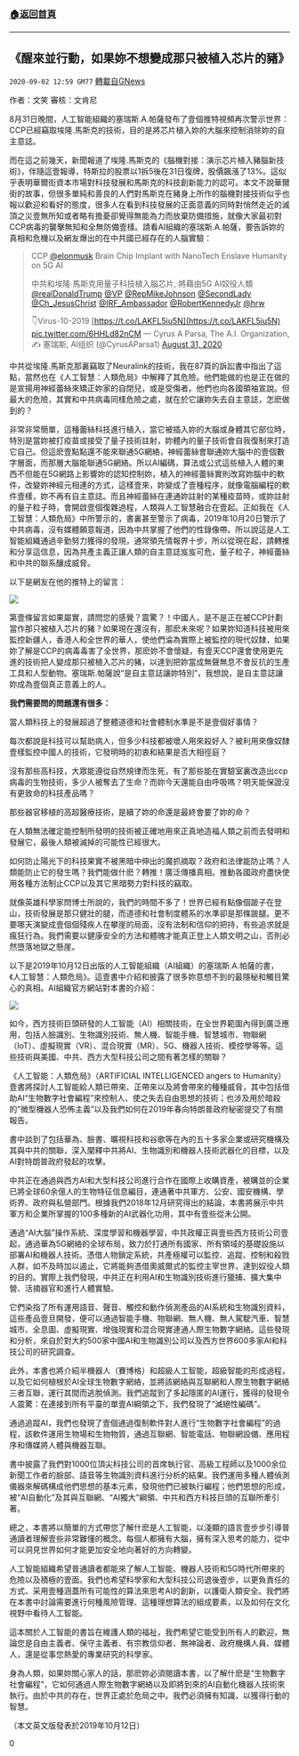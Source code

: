 ###  [:house:返回首頁](https://github.com/ourhimalayas/txt)
---

## 《醒來並行動，如果妳不想變成那只被植入芯片的豬》
`2020-09-02 12:59 GM77` [轉載自GNews](https://gnews.org/zh-hant/330368/)

作者：文笑
審核：文肯尼

8月31日晚間，人工智能組織的塞瑞斯.A.帕薩發布了壹個推特視頻再次警示世界：CCP已經竊取埃隆.馬斯克的技術，目的是將芯片植入妳的大腦來控制消除妳的自主意誌。

而在這之前幾天，新聞報道了埃隆.馬斯克的《腦機對接：演示芯片植入豬腦新技術》，伴隨這壹報導，特斯拉的股票以1拆5後在31日復牌，股價飆漲了13%。這似乎表明華爾街資本市場對科技發展和馬斯克的科技創新能力的認可。本文不說華爾街的故事，但很多單純和善良的人們對馬斯克在豬身上所作的腦機對接技術似乎也報以歡迎和看好的態度，很多人在看到科技發展的正面意義的同時對悄然走近的滅頂之災壹無所知或者略有擔憂卻覺得無能為力而放棄防備措施，就像大家最初對CCP病毒的襲擊無知和全無防備壹樣。請看AI組織的塞瑞斯.A.帕薩，要告訴妳的真相和危機以及網友爆出的在中共國已經存在的人腦實驗：

> CCP [@elonmusk](https://twitter.com/elonmusk?ref_src=twsrc%5Etfw) Brain Chip Implant with NanoTech Enslave Humanity on 5G AI
> 
> 中共和埃隆∙馬斯克用量子科技植入腦芯片, 將藉由5G AI奴役人類[@realDonaldTrump](https://twitter.com/realDonaldTrump?ref_src=twsrc%5Etfw) [@VP](https://twitter.com/VP?ref_src=twsrc%5Etfw) [@RepMikeJohnson](https://twitter.com/RepMikeJohnson?ref_src=twsrc%5Etfw) [@SecondLady](https://twitter.com/SecondLady?ref_src=twsrc%5Etfw) [@Ch\_JesusChrist](https://twitter.com/Ch_JesusChrist?ref_src=twsrc%5Etfw) [@IRF\_Ambassador](https://twitter.com/IRF_Ambassador?ref_src=twsrc%5Etfw) [@RobertKennedyJr](https://twitter.com/RobertKennedyJr?ref_src=twsrc%5Etfw) [@hrw](https://twitter.com/hrw?ref_src=twsrc%5Etfw)
> 
> 👇Virus-10-2019 [https://t.co/LAKFL5iu5N](https://t.co/LAKFL5iu5N) [pic.twitter.com/6HHLd82nCM](https://t.co/6HHLd82nCM)
> — Cyrus A Parsa, The A.I. Organization, ✍ 塞瑞斯, AI组织 (@CyrusAParsa1) [August 31, 2020](https://twitter.com/CyrusAParsa1/status/1300570754514186242?ref_src=twsrc%5Etfw)

中共從埃隆.馬斯克那裏竊取了Neuralink的技術，我在87頁的訴訟書中指出了這點，當然也在《人工智慧：人類危局》中解釋了其危險。他們能做的也是正在做的是宣揚用神經蕾絲來矯正妳家的自閉兒，或是受傷者。他們也向各國領袖宣說。但最大的危險，其實和中共病毒同樣危險之處，就在於它讓妳失去自主意誌，怎麽做到的？

非常非常簡單，這種蕾絲科技進行植入，當它被插入妳的大腦或身體其它部位時，特別是當妳被打疫苗或接受了量子技術註射，妳體內的量子技術會自我復制來打造它自己。但這麽壹點點還不能來聯通5G網絡，神經蕾絲會聯通妳大腦中的壹個數字層面，而那層大腦能聯通5G網絡。所以AI編碼，算法或公式這些植入人體的東西不但能在5G網路上影響妳的認知控制妳，植入的神經蕾絲實則改寫妳腦中的軟件，改變妳神經元相連的方式，這樣壹來，妳變成了壹種程序，就像電腦編程的軟件壹樣，妳不再有自主意誌。而且神經蕾絲在連通妳註射的某種疫苗時，或妳註射的量子粒子時，會開啟壹個復雜過程，人類與人工智慧融合在壹起。正如我在《人工智慧：人類危局》中所警示的，書裏甚至警示了病毒，2019年10月20日警示了中共病毒，沒有媒體願意報道，因為中共掌握了他們的性錄像帶。所以說這是人工智能組織通過辛勤努力獲得的發現，通常領先情報界十步，所以從現在起，請轉推和分享這信息，因為共產主義正讓人類的自主意誌岌岌可危，量子粒子，神經蕾絲和中共的聯系釀成威脅。

以下是網友在他的推特上的留言：

![](https://s3.amazonaws.com/gnews-media-offload/wp-content/uploads/2020/09/02131147/4-2.jpg)

第壹條留言如果屬實，請問您的感覺？震驚？！中國人，是不是正在被CCP計劃當作那只被植入芯片的豬？如果現在還沒有，那麽未來呢？如果妳知道科技被用來監控新疆人，香港人和全世界的華人，使他們淪為實際上被監控的現代奴隸，如果妳了解是CCP的病毒毒害了全世界，那麽妳不會懷疑，有壹天CCP還會使用更先進的技術把人變成那只被植入芯片的豬，以達到把妳當成無聲無息不會反抗的生產工具和人型動物。塞瑞斯.帕薩說“是自主意誌讓妳特別”，我想說，是自主意誌讓妳成為壹個真正意義上的人。

**我們需要問的問題還有很多：**

當人類科技上的發展超過了整體道德和社會體制水準是不是壹個好事情？

每次都說是科技可以幫助病人，但多少科技都被壞人用來殺好人？被利用來像奴隸壹樣監控中國人的技術，它發明時的初衷和結果是否大相徑庭？

沒有那些高科技，大眾能遵從自然規律而生死，有了那些能在實驗室裏改造出ccp病毒的生物技術，多少人被奪去了生命？而妳今天還能自由呼吸嗎？明天能保證沒有更致命的科技產品嗎？

那些器官移植的高超醫療技術，是續了妳的命還是最終會要了妳的命？

在人類無法確定能控制所發明的技術被正確地用來正真地造福人類之前而去發明和發展它，最後人類被滅掉的可能性已經很大。

如何防止陽光下的科技果實不被黑暗中伸出的魔抓摘取？政府和法律能防止嗎？人類能防止它的發生嗎？我們能做什麽？轉推！廣泛傳播真相。推動各國政府盡快使用各種方法制止CCP以及其它黑暗勢力對科技的竊取。

就像英雄科學家閆博士所說的，我們的時間不多了！世界已經有點像個跛子在登山，技術發展是那只健壯的腿，而道德和社會制度體系的水準卻是那條跛腿。更不要哪天演變成壹個個殘疾人在攀崖的局面，沒有法制和信仰的把持，有些追求就是瘋狂行為。我們需要以健康安全的方法和體魄才能真正登上人類文明之山，否則必然墮落地獄之懸崖。

以下是2019年10月12日出版的人工智能組織（AI組織）的塞瑞斯.A.帕薩的書，《人工智慧：人類危局》。這壹書中介紹和披露了很多妳意想不到的最隱秘和觸目驚心的真相。AI組織官方網站對本書的介紹：

![](https://s3.amazonaws.com/gnews-media-offload/wp-content/uploads/2020/09/02130611/1-12.png)

如今，西方技術巨頭研發的人工智能（AI）相關技術，在全世界範圍內得到廣泛應用，包括人臉識別、生物識別技術、無人機、智能手機、智慧城市、物聯網（IoT）、虛擬現實（VR）、混合現實（MR）、5G、機器人技術、模控學等等。這些技術與美國、中共、西方大型科技公司之間有著怎樣的關聯？

《人工智能：人類危局》（ARTIFICIAL INTELLIGENCED angers to Humanity）壹書將探討人工智能給人類已帶來、正帶來以及將會帶來的種種威脅，其中包括借助AI“生物數字社會編程”來控制人、使之失去自由思想的技術；也涉及用於暗殺的“微型機器人恐怖主義”以及我們如何在2019年春向特朗普政府秘密提交了有關報告。

書中談到了包括華為、臉書、曠視科技和谷歌等在內的五十多家企業或研究機構及其與中共的關聯，深入闡釋中共將AI、生物識別和機器人技術武器化的目標，以及AI對特朗普政府發起的攻擊。

中共正在通過與西方AI和大型科技公司進行合作在國際上收購資產，被購並的企業已將全球60余億人的生物特征信息編目，連通著中共軍方、公安、國安機構、學術界、政府與私營部門。根據我們2018年12月研究得出的結論，本書將展示中共軍方和企業所掌握的100多種新的AI武器化功用，其中有壹些從未公開。

通過“AI大腦”操作系統、深度學習和機器學習，中共政權正與壹些西方技術公司壹起，通過華為5G網絡的全球布局，致力於打通所有國家、所有領域的基礎設施以部署AI和機器人技術。憑借人物鎖定系統，共產極權可以監控、追蹤、控制和殺戮人群，如不及時加以遏止，它將能夠憑借奧威爾式的監控主宰世界，達到奴役人類的目的。實際上我們發現，中共正在利用AI和生物識別技術進行獵捕、擴大集中營、活摘器官和進行人體實驗。

它們染指了所有運用語音、聲音、觸控和動作偵測產品的AI系統和生物識別資料，這些產品壹旦開發，便可以通過智能手機、物聯網、無人機、無人駕駛汽車、智慧城市、全息圖、虛擬現實、增強現實和混合現實連通人際生物數字網絡。這些發現和分析，來自於對大約500家中國AI和生物識別公司以及西方世界600多家AI和科技公司的研究調查。

此外，本書也將介紹半機器人（賽博格）和超級人工智能，超級智能的形成過程，以及它如何植根於AI全球生物數字網絡，並將該網絡與互聯網和人際生物數字網絡三者互聯，運行其間而逃脫偵測。我們追蹤到了多起隱匿的AI運行，獲得的發現令人震驚：在連接到所有平臺的單壹AI綱領之下，我們發現了“滅絕性編碼”。

通過追蹤AI，我們也發現了壹個通過復制軟件對人進行“生物數字社會編程”的過程，該軟件運用生物場和生物物質，通過互聯網、智能電話、物聯網設備、應用程序和傳媒將人體與機器互聯。

書中披露了我們對1000位頂尖科技公司的首席執行官、高級工程師以及1000余位新聞工作者的臉部、語音等生物識別資料進行分析的結果。我們運用多種人體偵測儀器來解碼構成他們思想的基本元素，發現他們已被執行編程；他們思想的形成，被“AI自動化”及其與互聯網、“AI獨大”綱領、中共和西方科技巨頭的互聯所牽引著。

總之，本書將以簡單的方式帶您了解什麽是人工智能，以淺顯的語言壹步步引導普通讀者理解壹些非常難懂的概念。每個人都擁有大腦，擁有深入思考的能力，從中可以洞見世界如何才能更加安全地向著好的方向轉變。

人工智能組織希望普通讀者都能來了解人工智能、機器人技術和5G時代所帶來的危險以及積極的壹面。我們也希望科學家和大型科技公司退後壹步，以更負責任的方式、采用壹種涵蓋所有可能性的算法來思考AI的創新，以護衛人類安全。我們將在本書中討論需要進行何種風險管理、這種理想算法的組成要素，以及如何在文化視野中看待人工智能。

這本關於人工智能的書旨在維護人類的福祉，我們希望它能受到所有人的歡迎，無論您是自由主義者、保守主義者、有宗教信仰者、無神論者、政府機構人員、媒體人，還是從事您熱愛的專業研究的科學家。

身為人類，如果妳關心家人的話，那麽妳必須閱讀本書，以了解什麽是“生物數字社會編程”，它如何通過人際生物數字網絡以及即將到來的AI自動化機器人技術來執行。由於中共的存在，世界正處於危局之中。我們必須擁有知識，以獲得行動的智慧。

（本文英文版發表於2019年10月12日）

0
